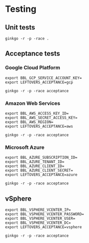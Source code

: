# Testing

## Unit tests

```
ginkgo -r -p -race .
```

## Acceptance tests


### Google Cloud Platform

```
export BBL_GCP_SERVICE_ACCOUNT_KEY=
export LEFTOVERS_ACCEPTANCE=gcp

ginkgo -r -p -race acceptance
```


### Amazon Web Services

```
export BBL_AWS_ACCESS_KEY_ID=
export BBL_AWS_SECRET_ACCESS_KEY=
export BBL_AWS_REGION=
export LEFTOVERS_ACCEPTANCE=aws

ginkgo -r -p -race acceptance
```


### Microsoft Azure

```
export BBL_AZURE_SUBSCRIPTION_ID=
export BBL_AZURE_TENANT_ID=
export BBL_AZURE_CLIENT_ID=
export BBL_AZURE_CLIENT_SECRET=
export LEFTOVERS_ACCEPTANCE=azure

ginkgo -r -p -race acceptance
```

## vSphere

```
export BBL_VSPHERE_VCENTER_IP=
export BBL_VSPHERE_VCENTER_PASSWORD=
export BBL_VSPHERE_VCENTER_USER=
export BBL_VSPHERE_VCENTER_DC=
export LEFTOVERS_ACCEPTANCE=vsphere

ginkgo -r -p -race acceptance
```
